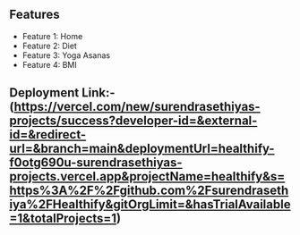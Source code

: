 

## Features

- Feature 1: Home
- Feature 2: Diet
- Feature 3: Yoga Asanas
- Feature 4: BMI
 
## Deployment Link:- (https://vercel.com/new/surendrasethiyas-projects/success?developer-id=&external-id=&redirect-url=&branch=main&deploymentUrl=healthify-f0otg690u-surendrasethiyas-projects.vercel.app&projectName=healthify&s=https%3A%2F%2Fgithub.com%2Fsurendrasethiya%2FHealthify&gitOrgLimit=&hasTrialAvailable=1&totalProjects=1)
